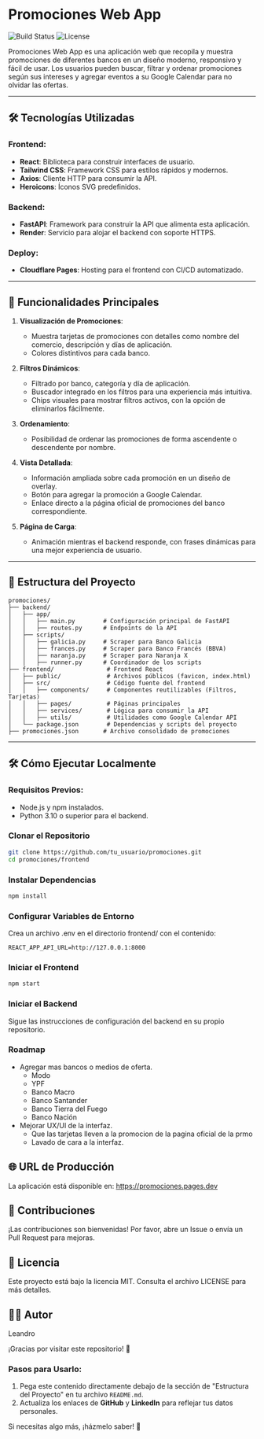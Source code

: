 # Promociones Web App

![Build Status](https://img.shields.io/badge/build-passing-brightgreen)
![License](https://img.shields.io/badge/license-MIT-blue)

Promociones Web App es una aplicación web que recopila y muestra promociones de diferentes bancos en un diseño moderno, responsivo y fácil de usar. Los usuarios pueden buscar, filtrar y ordenar promociones según sus intereses y agregar eventos a su Google Calendar para no olvidar las ofertas.

---

## 🛠️ Tecnologías Utilizadas

### Frontend:
- **React**: Biblioteca para construir interfaces de usuario.
- **Tailwind CSS**: Framework CSS para estilos rápidos y modernos.
- **Axios**: Cliente HTTP para consumir la API.
- **Heroicons**: Íconos SVG predefinidos.

### Backend:
- **FastAPI**: Framework para construir la API que alimenta esta aplicación.
- **Render**: Servicio para alojar el backend con soporte HTTPS.

### Deploy:
- **Cloudflare Pages**: Hosting para el frontend con CI/CD automatizado.

---

## 🚀 Funcionalidades Principales

1. **Visualización de Promociones**:
   - Muestra tarjetas de promociones con detalles como nombre del comercio, descripción y días de aplicación.
   - Colores distintivos para cada banco.

2. **Filtros Dinámicos**:
   - Filtrado por banco, categoría y día de aplicación.
   - Buscador integrado en los filtros para una experiencia más intuitiva.
   - Chips visuales para mostrar filtros activos, con la opción de eliminarlos fácilmente.

3. **Ordenamiento**:
   - Posibilidad de ordenar las promociones de forma ascendente o descendente por nombre.

4. **Vista Detallada**:
   - Información ampliada sobre cada promoción en un diseño de overlay.
   - Botón para agregar la promoción a Google Calendar.
   - Enlace directo a la página oficial de promociones del banco correspondiente.

5. **Página de Carga**:
   - Animación mientras el backend responde, con frases dinámicas para una mejor experiencia de usuario.

---

## 📂 Estructura del Proyecto

```plaintext
promociones/
├── backend/
│   ├── app/
│   │   ├── main.py        # Configuración principal de FastAPI
│   │   ├── routes.py      # Endpoints de la API
│   ├── scripts/
│   │   ├── galicia.py     # Scraper para Banco Galicia
│   │   ├── frances.py     # Scraper para Banco Francés (BBVA)
│   │   ├── naranja.py     # Scraper para Naranja X
│   │   ├── runner.py      # Coordinador de los scripts
├── frontend/               # Frontend React
│   ├── public/             # Archivos públicos (favicon, index.html)
│   ├── src/                # Código fuente del frontend
│   │   ├── components/     # Componentes reutilizables (Filtros, Tarjetas)
│   │   ├── pages/          # Páginas principales
│   │   ├── services/       # Lógica para consumir la API
│   │   ├── utils/          # Utilidades como Google Calendar API
│   └── package.json        # Dependencias y scripts del proyecto
├── promociones.json       # Archivo consolidado de promociones
```


---

## 🛠️ Cómo Ejecutar Localmente

### Requisitos Previos:
- Node.js y npm instalados.
- Python 3.10 o superior para el backend.

### Clonar el Repositorio
```bash
git clone https://github.com/tu_usuario/promociones.git
cd promociones/frontend
```

### Instalar Dependencias
```bash
npm install
```

### Configurar Variables de Entorno
Crea un archivo .env en el directorio frontend/ con el contenido:
```plaintext
REACT_APP_API_URL=http://127.0.0.1:8000
```

### Iniciar el Frontend
```bash
npm start
```
### Iniciar el Backend
Sigue las instrucciones de configuración del backend en su propio repositorio.

### Roadmap
- Agregar mas bancos o medios de oferta.
   - Modo
   - YPF
   - Banco Macro
   - Banco Santander
   - Banco Tierra del Fuego
   - Banco Nación
- Mejorar UX/UI de la interfaz.
   - Que las tarjetas lleven a la promocion de la pagina oficial de la prmo
   - Lavado de cara a la interfaz.

## 🌐 URL de Producción
La aplicación está disponible en:
https://promociones.pages.dev

## 🤝 Contribuciones
¡Las contribuciones son bienvenidas! Por favor, abre un Issue o envía un Pull Request para mejoras.

## 📝 Licencia
Este proyecto está bajo la licencia MIT. Consulta el archivo LICENSE para más detalles.

## 👨‍💻 Autor
Leandro


¡Gracias por visitar este repositorio! 🌟


### **Pasos para Usarlo**:
1. Pega este contenido directamente debajo de la sección de "Estructura del Proyecto" en tu archivo `README.md`.
2. Actualiza los enlaces de **GitHub** y **LinkedIn** para reflejar tus datos personales.

Si necesitas algo más, ¡házmelo saber! 🚀
